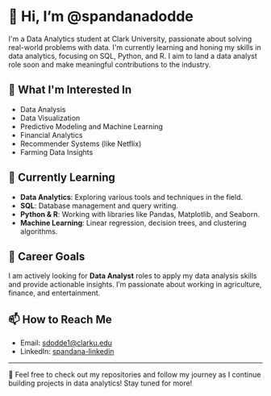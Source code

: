 # 👋 Hi, I’m @spandanadodde

I'm a Data Analytics student at Clark University, passionate about solving real-world problems with data. I'm currently learning and honing my skills in data analytics, focusing on SQL, Python, and R. I aim to land a data analyst role soon and make meaningful contributions to the industry.

## 👀 What I'm Interested In
- Data Analysis
- Data Visualization
- Predictive Modeling and Machine Learning
- Financial Analytics
- Recommender Systems (like Netflix)
- Farming Data Insights

## 🌱 Currently Learning
- **Data Analytics**: Exploring various tools and techniques in the field.
- **SQL**: Database management and query writing.
- **Python & R**: Working with libraries like Pandas, Matplotlib, and Seaborn.
- **Machine Learning**: Linear regression, decision trees, and clustering algorithms.

## 💞️ Career Goals
I am actively looking for **Data Analyst** roles to apply my data analysis skills and provide actionable insights. I’m passionate about working in agriculture, finance, and entertainment.

## 📫 How to Reach Me
- Email: [sdodde1@clarku.edu](mailto:sdodde@clarku.edu)
- LinkedIn: [spandana-linkedin](linkedin.com/in/spandana-dodde)

---

🔭 Feel free to check out my repositories and follow my journey as I continue building projects in data analytics! Stay tuned for more!
